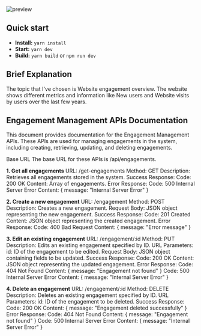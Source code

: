 

![preview](public/assets/preview.jpg)



## Quick start

- **Install:** `yarn install`
- **Start:** `yarn dev`
- **Build:** `yarn build` or `npm run dev`

 ## Brief Explanation
  The topic that I've chosen is Website engagement overview. The website shows  different metrics and information like New users and Website visits by users over the last few years.

## Engagement Management APIs Documentation
This document provides documentation for the Engagement Management APIs. These APIs are used for managing engagements in the system, including creating, retrieving, updating, and deleting engagements.

Base URL
The base URL for these APIs is /api/engagements.

**1. Get all engagements**
URL: /get-engagements
Method: GET
Description: Retrieves all engagements stored in the system.
Success Response:
  Code: 200 OK
  Content: Array of engagements.
Error Response:
  Code: 500 Internal Server Error
  Content: { message: "Internal Server Error" }

**2. Create a new engagement**
URL: /engagement
Method: POST
Description: Creates a new engagement.
Request Body: JSON object representing the new engagement.
Success Response:
  Code: 201 Created
  Content: JSON object representing the created engagement.
Error Response:
  Code: 400 Bad Request
  Content: { message: "Error message" }

**3. Edit an existing engagement**
URL: /engagement/:id
Method: PUT
Description: Edits an existing engagement specified by ID.
URL Parameters:
id: ID of the engagement to be edited.
Request Body: JSON object containing fields to be updated.
Success Response:
  Code: 200 OK
  Content: JSON object representing the updated engagement.
Error Response:
  Code: 404 Not Found
  Content: { message: "Engagement not found" }
  Code: 500 Internal Server Error
  Content: { message: "Internal Server Error" }

**4. Delete an engagement**
URL: /engagement/:id
Method: DELETE
Description: Deletes an existing engagement specified by ID.
URL Parameters:
id: ID of the engagement to be deleted.
Success Response:
  Code: 200 OK
  Content: { message: "Engagement deleted successfully" }
Error Response:
  Code: 404 Not Found
  Content: { message: "Engagement not found" }
  Code: 500 Internal Server Error
  Content: { message: "Internal Server Error" }
